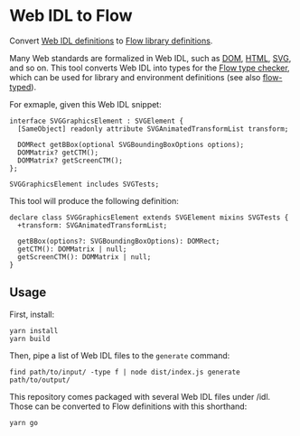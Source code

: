 # Web IDL to Flow

Convert [Web IDL definitions](https://webidl.spec.whatwg.org/) to [Flow library definitions](https://flow.org/en/docs/libdefs/).

Many Web standards are formalized in Web IDL, such as [DOM](https://dom.spec.whatwg.org/#idl-index), [HTML](https://html.spec.whatwg.org/), [SVG](https://www.w3.org/TR/SVG2/idl.html), and so on. This tool converts Web IDL into types for the [Flow type checker](https://flow.org/), which can be used for library and environment definitions (see also [flow-typed](https://flow-typed.github.io/flow-typed/#/)).

For exmaple, given this Web IDL snippet:

```
interface SVGGraphicsElement : SVGElement {
  [SameObject] readonly attribute SVGAnimatedTransformList transform;

  DOMRect getBBox(optional SVGBoundingBoxOptions options);
  DOMMatrix? getCTM();
  DOMMatrix? getScreenCTM();
};

SVGGraphicsElement includes SVGTests;
```

This tool will produce the following definition:

```
declare class SVGGraphicsElement extends SVGElement mixins SVGTests {
  +transform: SVGAnimatedTransformList;

  getBBox(options?: SVGBoundingBoxOptions): DOMRect;
  getCTM(): DOMMatrix | null;
  getScreenCTM(): DOMMatrix | null;
}
```

## Usage

First, install:

```
yarn install
yarn build
```

Then, pipe a list of Web IDL files to the `generate` command:

```
find path/to/input/ -type f | node dist/index.js generate path/to/output/
```

This repository comes packaged with several Web IDL files under /idl. Those can be converted to Flow definitions with this shorthand:

```
yarn go
```
